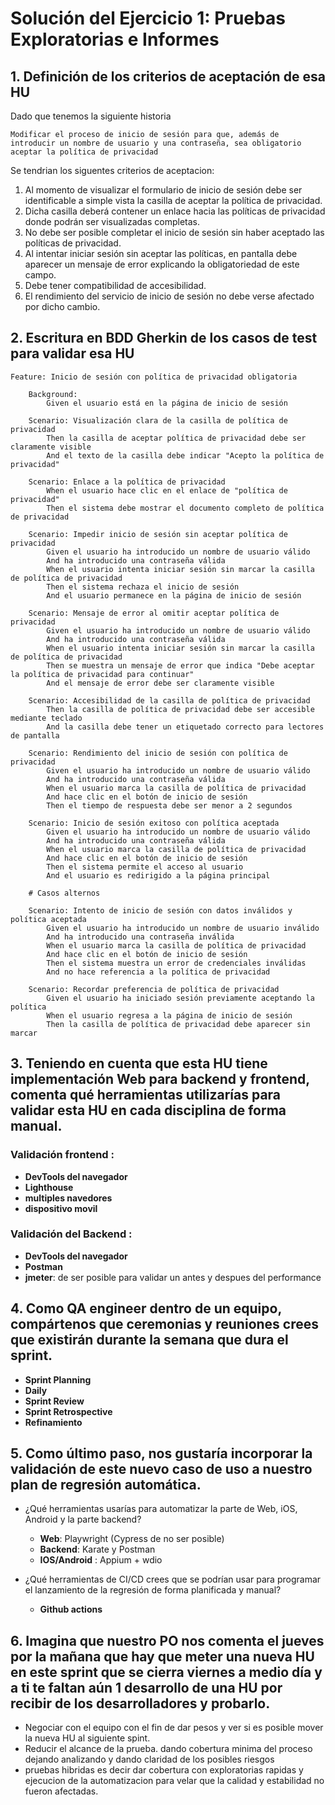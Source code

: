 # Solución del Ejercicio 1: Pruebas Exploratorias e Informes

## 1. Definición de los criterios de aceptación de esa HU

Dado que tenemos la siguiente historia 

```
Modificar el proceso de inicio de sesión para que, además de introducir un nombre de usuario y una contraseña, sea obligatorio aceptar la política de privacidad
```

Se tendrian los siguentes criterios de aceptacion: 

1. Al momento de visualizar el formulario de inicio de sesión debe ser identificable a simple vista la casilla de aceptar la política de privacidad.
2. Dicha casilla deberá contener un enlace hacia las políticas de privacidad donde podrán ser visualizadas completas.
3. No debe ser posible completar el inicio de sesión sin haber aceptado las políticas de privacidad.
4. Al intentar iniciar sesión sin aceptar las políticas, en pantalla debe aparecer un mensaje de error explicando la obligatoriedad de este campo.
5. Debe tener compatibilidad de accesibilidad.
6. El rendimiento del servicio de inicio de sesión no debe verse afectado por dicho cambio.

## 2. Escritura en BDD Gherkin de los casos de test para validar esa HU

```gherkin
Feature: Inicio de sesión con política de privacidad obligatoria

    Background:
        Given el usuario está en la página de inicio de sesión

    Scenario: Visualización clara de la casilla de política de privacidad
        Then la casilla de aceptar política de privacidad debe ser claramente visible
        And el texto de la casilla debe indicar "Acepto la política de privacidad"

    Scenario: Enlace a la política de privacidad
        When el usuario hace clic en el enlace de "política de privacidad"
        Then el sistema debe mostrar el documento completo de política de privacidad

    Scenario: Impedir inicio de sesión sin aceptar política de privacidad
        Given el usuario ha introducido un nombre de usuario válido
        And ha introducido una contraseña válida
        When el usuario intenta iniciar sesión sin marcar la casilla de política de privacidad
        Then el sistema rechaza el inicio de sesión
        And el usuario permanece en la página de inicio de sesión

    Scenario: Mensaje de error al omitir aceptar política de privacidad
        Given el usuario ha introducido un nombre de usuario válido
        And ha introducido una contraseña válida
        When el usuario intenta iniciar sesión sin marcar la casilla de política de privacidad
        Then se muestra un mensaje de error que indica "Debe aceptar la política de privacidad para continuar"
        And el mensaje de error debe ser claramente visible

    Scenario: Accesibilidad de la casilla de política de privacidad
        Then la casilla de política de privacidad debe ser accesible mediante teclado
        And la casilla debe tener un etiquetado correcto para lectores de pantalla

    Scenario: Rendimiento del inicio de sesión con política de privacidad
        Given el usuario ha introducido un nombre de usuario válido
        And ha introducido una contraseña válida
        When el usuario marca la casilla de política de privacidad
        And hace clic en el botón de inicio de sesión
        Then el tiempo de respuesta debe ser menor a 2 segundos

    Scenario: Inicio de sesión exitoso con política aceptada
        Given el usuario ha introducido un nombre de usuario válido
        And ha introducido una contraseña válida
        When el usuario marca la casilla de política de privacidad
        And hace clic en el botón de inicio de sesión
        Then el sistema permite el acceso al usuario
        And el usuario es redirigido a la página principal

    # Casos alternos
    
    Scenario: Intento de inicio de sesión con datos inválidos y política aceptada
        Given el usuario ha introducido un nombre de usuario inválido
        And ha introducido una contraseña inválida
        When el usuario marca la casilla de política de privacidad
        And hace clic en el botón de inicio de sesión
        Then el sistema muestra un error de credenciales inválidas
        And no hace referencia a la política de privacidad

    Scenario: Recordar preferencia de política de privacidad
        Given el usuario ha iniciado sesión previamente aceptando la política
        When el usuario regresa a la página de inicio de sesión
        Then la casilla de política de privacidad debe aparecer sin marcar

```

## 3. Teniendo en cuenta que esta HU tiene implementación Web para backend y frontend, comenta qué herramientas utilizarías para validar esta HU en cada disciplina de forma manual.

### Validación frontend :

- **DevTools del navegador**
- **Lighthouse**
- **multiples navedores**
- **dispositivo movil**

### Validación del Backend :

- **DevTools del navegador**
- **Postman**
- **jmeter**: de ser posible para validar un antes y despues del performance

## 4. Como QA engineer dentro de un equipo, compártenos que ceremonias y reuniones crees que existirán durante la semana que dura el sprint.

- **Sprint Planning**
- **Daily**
- **Sprint Review** 
- **Sprint Retrospective**
- **Refinamiento** 

## 5. Como último paso, nos gustaría incorporar la validación de este nuevo caso de uso a nuestro plan de regresión automática.

- ¿Qué herramientas usarías para automatizar la parte de Web, iOS, Android y la parte backend? 

    - **Web**: Playwright (Cypress de no ser posible)
    - **Backend**: Karate y Postman
    - **IOS/Android** : Appium + wdio

- ¿Qué herramientas de CI/CD crees que se podrían usar para programar el lanzamiento de la regresión de forma planificada y manual?
    - **Github actions**

## 6. Imagina que nuestro PO nos comenta el jueves por la mañana que hay que meter una nueva HU en este sprint que se cierra viernes a medio día y a ti te faltan aún 1 desarrollo de una HU por recibir de los desarrolladores y probarlo.

- Negociar con el equipo con el fin de dar pesos y ver si es posible mover la nueva HU al siguiente spint. 
- Reducir el alcance de la prueba. dando cobertura minima del proceso dejando analizando y dando claridad de los posibles riesgos
- pruebas hibridas es decir dar cobertura con exploratorias rapidas y ejecucion de la automatizacion para velar que la calidad y estabilidad no fueron afectadas.